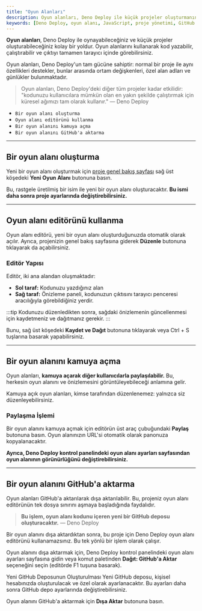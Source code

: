 ```yaml
---
title: "Oyun Alanları"
description: Oyun alanları, Deno Deploy ile küçük projeler oluşturmanın kolay bir yolunu sunar. Kullanıcılar, kodlarını yazarak ve tarayıcı içinde çalıştırarak çıktıları anında görebilirler.
keywords: [Deno Deploy, oyun alanı, JavaScript, proje yönetimi, GitHub entegrasyonu, kod düzenleme, yazılım geliştirme]
---
```


**Oyun alanları**, Deno Deploy ile oynayabileceğiniz ve küçük projeler oluşturabileceğiniz kolay bir yoldur. Oyun alanlarını kullanarak kod yazabilir, çalıştırabilir ve çıktıyı tamamen tarayıcı içinde görebilirsiniz.

Oyun alanları, Deno Deploy'un tam gücüne sahiptir: normal bir proje ile aynı özellikleri destekler, bunlar arasında ortam değişkenleri, özel alan adları ve günlükler bulunmaktadır. 

> Oyun alanları, Deno Deploy'deki diğer tüm projeler kadar etkilidir: "kodunuzu kullanıcılara mümkün olan en yakın şekilde çalıştırmak için küresel ağımızı tam olarak kullanır." — Deno Deploy

- `Bir oyun alanı oluşturma`
- `Oyun alanı editörünü kullanma`
- `Bir oyun alanını kamuya açma`
- `Bir oyun alanını GitHub'a aktarma`

---

## Bir oyun alanı oluşturma

Yeni bir oyun alanı oluşturmak için [proje genel bakış sayfası](https://dash.deno.com/projects) sağ üst köşedeki **Yeni Oyun Alanı** butonuna basın.

Bu, rastgele üretilmiş bir isim ile yeni bir oyun alanı oluşturacaktır. **Bu ismi daha sonra proje ayarlarında değiştirebilirsiniz.**

---

## Oyun alanı editörünü kullanma

Oyun alanı editörü, yeni bir oyun alanı oluşturduğunuzda otomatik olarak açılır. Ayrıca, projenizin genel bakış sayfasına giderek **Düzenle** butonuna tıklayarak da açabilirsiniz.

### Editör Yapısı

Editör, iki ana alandan oluşmaktadır:
- **Sol taraf:** Kodunuzu yazdığınız alan
- **Sağ taraf:** Önizleme paneli, kodunuzun çıktısını tarayıcı penceresi aracılığıyla görebildiğiniz yerdir.

:::tip
Kodunuzu düzenledikten sonra, sağdaki önizlemenin güncellenmesi için kaydetmeniz ve dağıtmanız gerekir.
:::

Bunu, sağ üst köşedeki **Kaydet ve Dağıt** butonuna tıklayarak veya Ctrl + S tuşlarına basarak yapabilirsiniz.

---

## Bir oyun alanını kamuya açma

Oyun alanları, **kamuya açarak diğer kullanıcılarla paylaşılabilir.** Bu, herkesin oyun alanını ve önizlemesini görüntüleyebileceği anlamına gelir. 

Kamuya açık oyun alanları, kimse tarafından düzenlenemez: yalnızca siz düzenleyebilirsiniz. 

### Paylaşma İşlemi

Bir oyun alanını kamuya açmak için editörün üst araç çubuğundaki **Paylaş** butonuna basın. Oyun alanınızın URL'si otomatik olarak panonuza kopyalanacaktır.

**Ayrıca, Deno Deploy kontrol panelindeki oyun alanı ayarları sayfasından oyun alanının görünürlüğünü değiştirebilirsiniz.** 

---

## Bir oyun alanını GitHub'a aktarma

Oyun alanları GitHub'a aktarılarak dışa aktarılabilir. Bu, projeniz oyun alanı editörünün tek dosya sınırını aşmaya başladığında faydalıdır.

> **Bu işlem, oyun alanı kodunu içeren yeni bir GitHub deposu oluşturacaktır.** — Deno Deploy

Bir oyun alanını dışa aktardıktan sonra, bu proje için Deno Deploy oyun alanı editörünü kullanamazsınız. Bu tek yönlü bir işlem olarak çalışır.

Oyun alanını dışa aktarmak için, Deno Deploy kontrol panelindeki oyun alanı ayarları sayfasına gidin veya komut paletinden **Dağıt: GitHub'a Aktar** seçeneğini seçin (editörde F1 tuşuna basarak).


Yeni GitHub Deposunun Oluşturulması
Yeni GitHub deposu, kişisel hesabınızda oluşturulacak ve özel olarak ayarlanacaktır. Bu ayarları daha sonra GitHub depo ayarlarında değiştirebilirsiniz.


Oyun alanını GitHub'a aktarmak için **Dışa Aktar** butonuna basın.